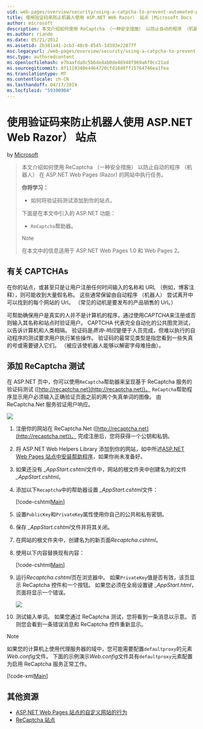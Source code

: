 ```yaml
---
uid: web-pages/overview/security/using-a-catpcha-to-prevent-automated-programs-bots-from-using-your-aspnet-web-site
title: 使用验证码来防止机器人使用 ASP.NET Web Razor） 站点 |Microsoft Docs
author: microsoft
description: 本文介绍如何使用 ReCaptcha （一种安全措施） 以防止自动的程序 （机器人） 执行的任务在 ASP.NET Web Pages (Razor) 我们...
ms.author: riande
ms.date: 05/21/2012
ms.assetid: 2b381a41-2cb3-40c0-8545-1d393e22877f
msc.legacyurl: /web-pages/overview/security/using-a-catpcha-to-prevent-automated-programs-bots-from-using-your-aspnet-web-site
msc.type: authoredcontent
ms.openlocfilehash: e7baafda8c5b6de4ab0de46948f969a6f0cc21ad
ms.sourcegitcommit: 0f1119340e4464720cfd16d0ff15764746ea1fea
ms.translationtype: MT
ms.contentlocale: zh-CN
ms.lasthandoff: 04/17/2019
ms.locfileid: "59390904"
---
```

# <a name="using-a-captcha-to-prevent-bots-from-using-your-aspnet-web-razor-site"></a>使用验证码来防止机器人使用 ASP.NET Web Razor） 站点

by [Microsoft](https://github.com/microsoft)

> 本文介绍如何使用 ReCaptcha （一种安全措施） 以防止自动的程序 （机器人） 在 ASP.NET Web Pages (Razor) 的网站中执行任务。
> 
> **你将学习：** 
> 
> - 如何将验证码测试添加到你的站点。
> 
> 下面是在本文中引入的 ASP.NET 功能：
> 
> - `ReCaptcha`帮助器。
> 
> > [!NOTE]
> > 在本文中的信息适用于 ASP.NET Web Pages 1.0 和 Web Pages 2。


## <a name="about-captchas"></a>有关 CAPTCHAs

在你的站点，或甚至只是让用户注册任何时间输入的名称和 URL （例如，博客注释），则可能收到大量假名称。 这些通常保留由自动程序 （机器人） 尝试离开中可以找到的每个网站的 Url。 （常见的动机是要发布的产品销售的 Url。）

可帮助确保用户是真实的人并不是计算机的程序，通过使用*CAPTCHA*来注册或否则输入其名称和站点时验证用户。 CAPTCHA 代表完全自动化的公共图灵测试，以告诉计算机和人类相隔。 验证码是*质询-响应*是便于人员完成，但难以执行的自动程序的测试要求用户执行某些操作。 验证码的最常见类型是指您看到一些失真的号或需要键入它们。 （被应该使机器人能够以解密字母难扭曲）。

## <a name="adding-a-recaptcha-test"></a>添加 ReCaptcha 测试

在 ASP.NET 页中，你可以使用`ReCaptcha`帮助器来呈现基于 ReCaptcha 服务的验证码测试 ([http://recaptcha.net](http://recaptcha.net))。 `ReCaptcha`帮助程序显示用户必须输入正确验证页面之前的两个失真单词的图像。 由 ReCaptcha.Net 服务验证用户响应。

![](using-a-catpcha-to-prevent-automated-programs-bots-from-using-your-aspnet-web-site/_static/image1.jpg)

1. 注册你的网站在 ReCaptcha.Net ([http://recaptcha.net](http://recaptcha.net))。 完成注册后，您将获得一个公钥和私钥。
2. 将 ASP.NET Web Helpers Library 添加到你的网站，如中所述[ASP.NET Web Pages 站点中安装帮助程序](https://go.microsoft.com/fwlink/?LinkId=252372)，如果你尚未准备好。
3. 如果还没有 *\_AppStart.cshtml*文件中，网站的根文件夹中创建名为的文件 *\_AppStart.cshtml*。
4. 添加以下`Recaptcha`中的帮助器设置 *\_AppStart.cshtml*文件： 

    [!code-cshtml[Main](using-a-catpcha-to-prevent-automated-programs-bots-from-using-your-aspnet-web-site/samples/sample1.cshtml?highlight=6-7)]
5. 设置`PublicKey`和`PrivateKey`属性使用你自己的公共和私有密钥。
6. 保存 *\_AppStart.cshtml*文件并将其关闭。
7. 在网站的根文件夹中，创建名为的新页面*Recaptcha.cshtml*。
8. 使用以下内容替换现有内容： 

    [!code-cshtml[Main](using-a-catpcha-to-prevent-automated-programs-bots-from-using-your-aspnet-web-site/samples/sample2.cshtml)]
9. 运行*Recaptcha.cshtml*页在浏览器中。 如果`PrivateKey`值是否有效，该页显示 ReCaptcha 控件和一个按钮。 如果您必须在全局设置键 *\_AppStart.html*，页面将显示一个错误。 

    ![](using-a-catpcha-to-prevent-automated-programs-bots-from-using-your-aspnet-web-site/_static/image1.png)
10. 测试输入单词。 如果您通过 ReCaptcha 测试，您将看到一条消息以示意。 否则您会看到一条错误消息和 ReCaptcha 控件重新显示。

> [!NOTE]
> 如果您的计算机上使用代理服务器的域中，您可能需要配置`defaultproxy`的元素*Web.config*文件。 下面的示例演示*Web.config*文件具有`defaultproxy`元素配置为启用 ReCaptcha 服务正常工作。
> 
> [!code-xml[Main](using-a-catpcha-to-prevent-automated-programs-bots-from-using-your-aspnet-web-site/samples/sample3.xml)]


<a id="Additional_Resources"></a>
## <a name="additional-resources"></a>其他资源


- [ASP.NET Web Pages 站点的自定义网站的行为](https://go.microsoft.com/fwlink/?LinkId=202906)
- [ReCaptcha 站点](https://www.google.com/recaptcha)
